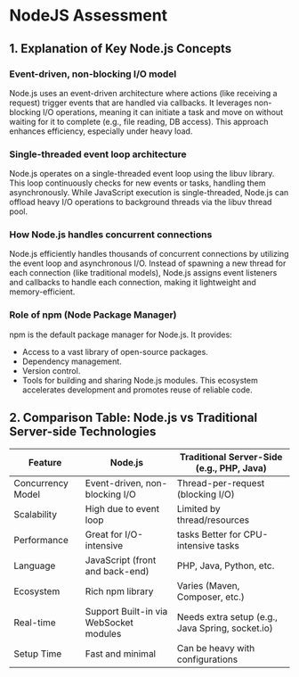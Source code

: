 # NodeJS Assessment
## 1. Explanation of Key Node.js Concepts
### Event-driven, non-blocking I/O model
Node.js uses an event-driven architecture where actions (like receiving a request) trigger events that are handled via callbacks. It leverages non-blocking I/O operations, meaning it can initiate a task and move on without waiting for it to complete (e.g., file reading, DB access). This approach enhances efficiency, especially under heavy load.

### Single-threaded event loop architecture
Node.js operates on a single-threaded event loop using the libuv library. This loop continuously checks for new events or tasks, handling them asynchronously. While JavaScript execution is single-threaded, Node.js can offload heavy I/O operations to background threads via the libuv thread pool.

### How Node.js handles concurrent connections
Node.js efficiently handles thousands of concurrent connections by utilizing the event loop and asynchronous I/O. Instead of spawning a new thread for each connection (like traditional models), Node.js assigns event listeners and callbacks to handle each connection, making it lightweight and memory-efficient.

### Role of npm (Node Package Manager)
npm is the default package manager for Node.js. It provides:
- Access to a vast library of open-source packages.
- Dependency management.
- Version control.
- Tools for building and sharing Node.js modules.
This ecosystem accelerates development and promotes reuse of reliable code.

## 2. Comparison Table: Node.js vs Traditional Server-side Technologies
| Feature | Node.js |	Traditional Server-Side (e.g., PHP, Java)
| ------- | ------- | -----------------------------------------
Concurrency Model	| Event-driven, non-blocking I/O	| Thread-per-request (blocking I/O)
Scalability	| High due to event loop	| Limited by thread/resources
Performance	| Great for I/O-intensive | tasks	Better for CPU-intensive tasks
Language	| JavaScript (front and back-end)	| PHP, Java, Python, etc.
Ecosystem	| Rich npm library	| Varies (Maven, Composer, etc.)
Real-time | Support	Built-in via WebSocket modules	| Needs extra setup (e.g., Java Spring, socket.io)
Setup Time	| Fast and minimal	| Can be heavy with configurations
